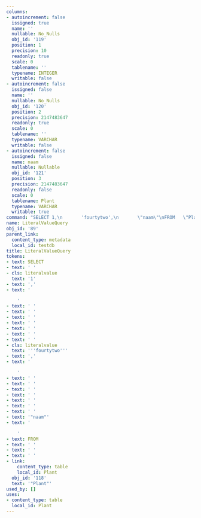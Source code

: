 ```yaml
---
columns:
- autoincrement: false
  issigned: true
  name: ''
  nullable: No_Nulls
  obj_id: '119'
  position: 1
  precision: 10
  readonly: true
  scale: 0
  tablename: ''
  typename: INTEGER
  writable: false
- autoincrement: false
  issigned: false
  name: ''
  nullable: No_Nulls
  obj_id: '120'
  position: 2
  precision: 2147483647
  readonly: true
  scale: 0
  tablename: ''
  typename: VARCHAR
  writable: false
- autoincrement: false
  issigned: false
  name: naam
  nullable: Nullable
  obj_id: '121'
  position: 3
  precision: 2147483647
  readonly: false
  scale: 0
  tablename: Plant
  typename: VARCHAR
  writable: true
command: "SELECT 1,\n       'fourtytwo',\n       \"naam\"\nFROM   \"Plant\""
name: LiteralValueQuery
obj_id: '89'
parent_link:
  content_type: metadata
  local_id: testdb
title: LiteralValueQuery
tokens:
- text: SELECT
- text: ' '
- cls: literalvalue
  text: '1'
- text: ','
- text: '

    '
- text: ' '
- text: ' '
- text: ' '
- text: ' '
- text: ' '
- text: ' '
- text: ' '
- cls: literalvalue
  text: '''fourtytwo'''
- text: ','
- text: '

    '
- text: ' '
- text: ' '
- text: ' '
- text: ' '
- text: ' '
- text: ' '
- text: ' '
- text: '"naam"'
- text: '

    '
- text: FROM
- text: ' '
- text: ' '
- text: ' '
- link:
    content_type: table
    local_id: Plant
  obj_id: '118'
  text: '"Plant"'
used_by: []
uses:
- content_type: table
  local_id: Plant
---
```

